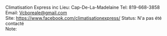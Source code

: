 Climatisation Express inc
Lieu: Cap-De-La-Madelaine
Tel: 819-668-3858
Email: Vcboreale@gmail.com  
Site: https://www.facebook.com/climatisationexpress/
Status: N'a pas été contacté  
Note: